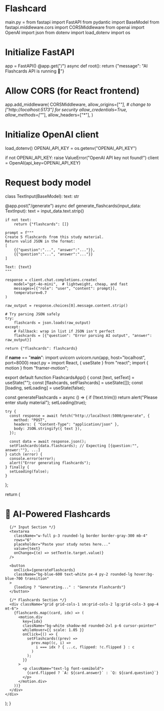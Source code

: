 # Flashcard
main.py = from fastapi import FastAPI
from pydantic import BaseModel
from fastapi.middleware.cors import CORSMiddleware
from openai import OpenAI
import json
from dotenv import load_dotenv
import os 

# Initialize FastAPI
app = FastAPI()
@app.get("/")
async def root():
    return {"message": "AI Flashcards API is running 🚀"}

# Allow CORS (for React frontend)
app.add_middleware(
    CORSMiddleware,
    allow_origins=["*"],  # change to ["http://localhost:5173"] for security
    allow_credentials=True,
    allow_methods=["*"],
    allow_headers=["*"],
)

# Initialize OpenAI client

load_dotenv()
OPENAI_API_KEY  = os.getenv("OPENAI_API_KEY")

if not OPENAI_API_KEY:
    raise ValueError("OpenAI API key not found!")
client = OpenAI(api_key=OPENAI_API_KEY)

# Request body model
class TextInput(BaseModel):
    text: str

@app.post("/generate")
async def generate_flashcards(input_data: TextInput):
    text = input_data.text.strip()

    if not text:
        return {"flashcards": []}

    prompt = f"""
    Create 5 flashcards from this study material.
    Return valid JSON in the format:
    [
        {{"question":"...", "answer":"..."}},
        {{"question":"...", "answer":"..."}}
    ]

    Text: {text}
    """

    response = client.chat.completions.create(
        model="gpt-4o-mini",  # lightweight, cheap, and fast
        messages=[{"role": "user", "content": prompt}],
        temperature=0.7
    )

    raw_output = response.choices[0].message.content.strip()

    # Try parsing JSON safely
    try:
        flashcards = json.loads(raw_output)
    except:
        # Fallback: wrap in list if JSON isn't perfect
        flashcards = [{"question": "Error parsing AI output", "answer": raw_output}]

    return {"flashcards": flashcards}
if __name__ == "__main__":
    import uvicorn
    uvicorn.run(app, host="localhost", port=8000)
    react.py = import React, { useState } from "react";
import { motion } from "framer-motion";

export default function FlashcardsApp() {
  const [text, setText] = useState("");
  const [flashcards, setFlashcards] = useState([]);
  const [loading, setLoading] = useState(false);

  const generateFlashcards = async () => {
    if (!text.trim()) return alert("Please enter study material");
    setLoading(true);

    try {
      const response = await fetch("http://localhost:5000/generate", {
        method: "POST",
        headers: { "Content-Type": "application/json" },
        body: JSON.stringify({ text }),
      });

      const data = await response.json();
      setFlashcards(data.flashcards); // Expecting [{question:"", answer:""}, ...]
    } catch (error) {
      console.error(error);
      alert("Error generating flashcards");
    } finally {
      setLoading(false);
    }
  };

  return (
    <div className="min-h-screen bg-gray-100 p-6">
      <h1 className="text-3xl font-bold text-center mb-6">
        📘 AI-Powered Flashcards
      </h1>

      {/* Input Section */}
      <textarea
        className="w-full p-3 rounded-lg border border-gray-300 mb-4"
        rows="6"
        placeholder="Paste your study notes here..."
        value={text}
        onChange={(e) => setText(e.target.value)}
      />

      <button
        onClick={generateFlashcards}
        className="bg-blue-600 text-white px-4 py-2 rounded-lg hover:bg-blue-700 transition"
      >
        {loading ? "Generating..." : "Generate Flashcards"}
      </button>

      {/* Flashcards Section */}
      <div className="grid grid-cols-1 sm:grid-cols-2 lg:grid-cols-3 gap-4 mt-6">
        {flashcards.map((card, idx) => (
          <motion.div
            key={idx}
            className="bg-white shadow-md rounded-2xl p-6 cursor-pointer"
            whileHover={{ scale: 1.05 }}
            onClick={() => {
              setFlashcards((prev) =>
                prev.map((c, i) =>
                  i === idx ? { ...c, flipped: !c.flipped } : c
                )
              );
            }}
          >
            <p className="text-lg font-semibold">
              {card.flipped ? `A: ${card.answer}` : `Q: ${card.question}`}
            </p>
          </motion.div>
        ))}
      </div>
    </div>
  );
}

    
